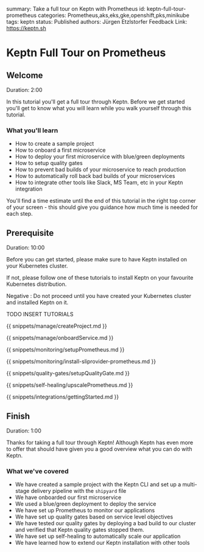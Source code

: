 summary: Take a full tour on Keptn with Prometheus
id: keptn-full-tour-prometheus
categories: Prometheus,aks,eks,gke,openshift,pks,minikube
tags: keptn
status: Published 
authors: Jürgen Etzlstorfer
Feedback Link: https://keptn.sh


# Keptn Full Tour on Prometheus

## Welcome
Duration: 2:00 

In this tutorial you'll get a full tour through Keptn. Before we get started you'll get to know what you will learn while you walk yourself through this tutorial.

### What you'll learn
- How to create a sample project
- How to onboard a first microservice
- How to deploy your first microservice with blue/green deployments
- How to setup quality gates 
- How to prevent bad builds of your microservice to reach production
- How to automatically roll back bad builds of your microservices
- How to integrate other tools like Slack, MS Team, etc in your Keptn integration

You'll find a time estimate until the end of this tutorial in the right top corner of your screen - this should give you guidance how much time is needed for each step.

## Prerequisite
Duration: 10:00

Before you can get started, please make sure to have Keptn installed on your Kubernetes cluster.

If not, please follow one of these tutorials to install Keptn on your favourite Kubernetes distribution.

Negative
: Do not proceed until you have created your Kubernetes cluster and installed Keptn on it.

TODO INSERT TUTORIALS

<!-- include other files -->

{{ snippets/manage/createProject.md }}

{{ snippets/manage/onboardService.md }}

{{ snippets/monitoring/setupPrometheus.md }}

{{ snippets/monitoring/install-sliprovider-prometheus.md }}

{{ snippets/quality-gates/setupQualityGate.md }}

{{ snippets/self-healing/upscalePrometheus.md }}

{{ snippets/integrations/gettingStarted.md }}

## Finish
Duration: 1:00

Thanks for taking a full tour through Keptn!
Although Keptn has even more to offer that should have given you a good overview what you can do with Keptn.

### What we've covered

- We have created a sample project with the Keptn CLI and set up a multi-stage delivery pipeline with the `shipyard` file
- We have onboarded our first microservice
- We used a blue/green deployment to deploy the service 
- We have set up Prometheus to monitor our applications
- We have set up quality gates based on service level objectives
- We have tested our quality gates by deploying a bad build to our cluster and verified that Keptn quality gates stopped them.
- We have set up self-healing to automatically scale our application 
- We have learned how to extend our Keptn installation with other tools

